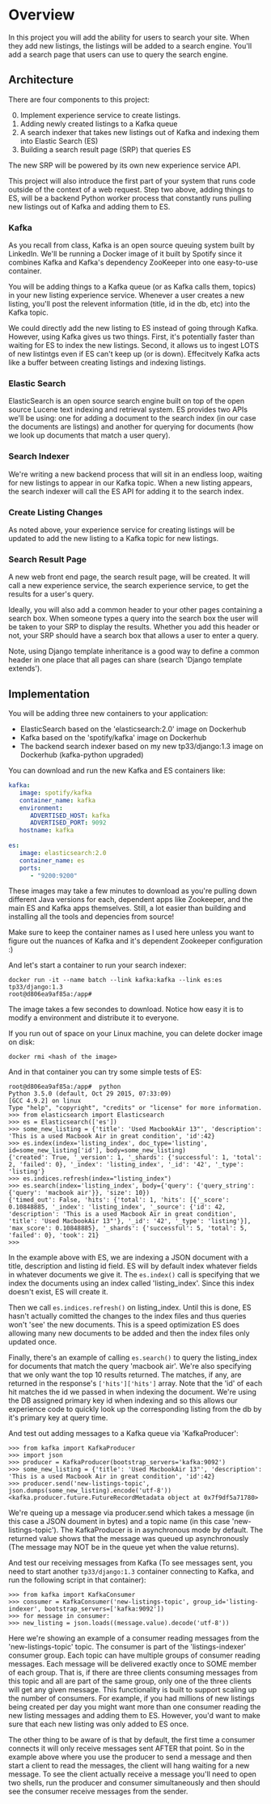 Overview
========

In this project you will add the ability for users to search your
site. When they add new listings, the listings will be added to a
search engine. You'll add a search page that users can use to query
the search engine.

Architecture
------------

There are four components to this project:

0. Implement experience service to create listings.
1. Adding newly created listings to a Kafka queue
2. A search indexer that takes new listings out of Kafka and indexing them into Elastic Search (ES)
3. Building a search result page (SRP) that queries ES

The new SRP will be powered by its own new experience service API.

This project will also introduce the first part of your system that
runs code outside of the context of a web request. Step two above,
adding things to ES, will be a backend Python worker process that constantly
runs pulling new listings out of Kafka and adding them to ES.

### Kafka ###

As you recall from class, Kafka is an open source queuing system built
by LinkedIn. We'll be running a Docker image of it built by Spotify
since it combines Kafka and Kafka's dependency ZooKeeper into one easy-to-use
container.

You will be adding things to a Kafka queue (or as Kafka calls them,
topics) in your new listing experience service. Whenever a user
creates a new listing, you'll post the relevent information (title, id
in the db, etc) into the Kafka topic.

We could directly add the new listing to ES instead of going through
Kafka. However, using Kafka gives us two things. First, it's
potentially faster than waiting for ES to index the new
listings. Second, it allows us to ingest LOTS of new listintgs even if
ES can't keep up (or is down). Effecitvely Kafka acts like a buffer
between creating listings and indexing listings.

### Elastic Search ###

ElasticSearch is an open source search engine built on top of the open
source Lucene text indexing and retrieval system. ES provides two APIs
we'll be using: one for adding a document to the search index (in our
case the documents are listings) and another for querying for
documents (how we look up documents that match a user query).

### Search Indexer ###

We're writing a new backend process that will sit in an endless loop,
waiting for new listings to appear in our Kafka topic. When a new
listing appears, the search indexer will call the ES API for adding it
to the search index.

### Create Listing Changes ###

As noted above, your experience service for creating listings will be
updated to add the new listing to a Kafka topic for new listings.

### Search Result Page ###

A new web front end page, the search result page, will be created. It
will call a new experience service, the search experience service, to
get the results for a user's query.

Ideally, you will also add a common header to your other pages
containing a search box. When someone types a query into the search
box the user will be taken to your SRP to display the results. Whether
you add this header or not, your SRP should have a search box that
allows a user to enter a query.

Note, using Django template inheritance is a good way to define a common
header in one place that all pages can share (search 'Django template extends').

Implementation
--------------

You will be adding three new containers to your application:

   - ElasticSearch based on the 'elasticsearch:2.0' image on Dockerhub
   - Kafka based on the 'spotify/kafka' image on Dockerhub
   - The backend search indexer based on my new tp33/django:1.3 image on Dockerhub (kafka-python upgraded)

You can download and run the new Kafka and ES containers like:

```YAML
kafka:
   image: spotify/kafka
   container_name: kafka
   environment:
      ADVERTISED_HOST: kafka
      ADVERTISED_PORT: 9092
   hostname: kafka
   
es:
   image: elasticsearch:2.0
   container_name: es
   ports:
      - "9200:9200"
```
   
These images may take a few minutes to download as you're pulling down different Java versions for each, dependent apps like Zookeeper, and the main ES and Kafka apps themselves. Still, a lot easier than building and installing all the tools and depencies from source!

Make sure to keep the container names as I used here unless you want
to figure out the nuances of Kafka and it's dependent Zookeeper
configuration :)

And let's start a container to run your search indexer:

    docker run -it --name batch --link kafka:kafka --link es:es tp33/django:1.3
    root@d806ea9af85a:/app#

The image takes a few secondes to download. Notice how easy it is to modify a environment and distribute it to everyone.

If you run out of space on your Linux machine, you can delete docker image on disk:

```
docker rmi <hash of the image>
```

And in that container you can try some simple tests of ES:
   
```
root@d806ea9af85a:/app#  python
Python 3.5.0 (default, Oct 29 2015, 07:33:09) 
[GCC 4.9.2] on linux
Type "help", "copyright", "credits" or "license" for more information.
>>> from elasticsearch import Elasticsearch
>>> es = Elasticsearch(['es'])
>>> some_new_listing = {'title': 'Used MacbookAir 13"', 'description': 'This is a used Macbook Air in great condition', 'id':42}
>>> es.index(index='listing_index', doc_type='listing', id=some_new_listing['id'], body=some_new_listing)
{'created': True, '_version': 1, '_shards': {'successful': 1, 'total': 2, 'failed': 0}, '_index': 'listing_index', '_id': '42', '_type': 'listing'}
>>> es.indices.refresh(index="listing_index")
>>> es.search(index='listing_index', body={'query': {'query_string': {'query': 'macbook air'}}, 'size': 10})
{'timed_out': False, 'hits': {'total': 1, 'hits': [{'_score': 0.10848885, '_index': 'listing_index', '_source': {'id': 42, 'description': 'This is a used Macbook Air in great condition', 'title': 'Used MacbookAir 13"'}, '_id': '42', '_type': 'listing'}], 'max_score': 0.10848885}, '_shards': {'successful': 5, 'total': 5, 'failed': 0}, 'took': 21}
>>> 
```
   
In the example above with ES, we are indexing a JSON document with a title, description and listing id field. ES will by default index whatever fields in whatever documents we give it. The `es.index()` call is specifying that we index the documents using an index called 'listing_index'. Since this index doesn't exist, ES will create it.

Then we call `es.indices.refresh()` on listing_index. Until this is done, ES hasn't actually comitted the changes to the index files and thus queries won't 'see' the new documents. This is a speed optimization ES does allowing many new documents to be added and then the index files only updated once.

Finally, there's an example of calling `es.search()` to query the listing_index for documents that match the query 'macbook air'. We're also specifying that we only want the top 10 results returned. The matches, if any, are returned in the response's `['hits']['hits']` array. Note that the 'id' of each hit matches the id we passed in when indexing the document. We're using the DB assigned primary key id when indexing and so this allows our experience code to quickly look up the corresponding listing from the db by it's primary key at query time.

And test out adding messages to a Kafka queue via 'KafkaProducer':

```
>>> from kafka import KafkaProducer
>>> import json
>>> producer = KafkaProducer(bootstrap_servers='kafka:9092')
>>> some_new_listing = {'title': 'Used MacbookAir 13"', 'description': 'This is a used Macbook Air in great condition', 'id':42}
>>> producer.send('new-listings-topic', json.dumps(some_new_listing).encode('utf-8'))
<kafka.producer.future.FutureRecordMetadata object at 0x7f9df5a71780>
```
   
We're queing up a message via producer.send which takes a message (in this case a JSON doument in bytes) and a topic name (in this case 'new-listings-topic'). The KafkaProducer is in asynchronous mode by default. The returned value shows that the message was queued up asynchronously (The message may NOT be in the queue yet when the value returns).

And test our receiving messages from Kafka (To see messages sent, you need to start another `tp33/django:1.3` container connecting to Kafka, and run the following script in that container):
   
```
>>> from kafka import KafkaConsumer
>>> consumer = KafkaConsumer('new-listings-topic', group_id='listing-indexer', bootstrap_servers=['kafka:9092'])
>>> for message in consumer:
>>> new_listing = json.loads((message.value).decode('utf-8'))
```

Here we're showing an example of a consumer reading messages from the 'new-listings-topic' topic. The consumer is part of the 'listings-indexer' consumer group. Each topic can have multiple groups of consumer reading messages. Each message will be delivered exactly once to SOME member of each group. That is, if there are three clients consuming messages from this topic and all are part of the same group, only one of the three clients will get any given message. This functionality is built to support scaling up the number of consumers. For example, if you had millions of new listings being created per day you might want more than one consumer reading the new listing messages and adding them to ES. However, you'd want to make sure that each new listing was only added to ES once.

The other thing to be aware of is that by default, the first
time a consumer connects it will only receive messages sent AFTER that
point. So in the example above where you use the producer to send a message and then
start a client to read the messages, the client will hang waiting for a new message. To see the client
actually receive a message you'll need to open two shells, run the producer and consumer simultaneously
and then should see the consumer receive messages from the sender.
